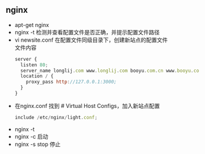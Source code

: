 ## nginx
  * apt-get nginx
  * nginx -t 检测并查看配置文件是否正确，并提示配置文件路径
  * vi newsite.conf 在配置文件同级目录下，创建新站点的配置文件<br>
    文件内容
    ```js
    server {
	  listen 80;
	  server_name longlij.com www.longlij.com booyu.com.cn www.booyu.com.cn;
	  location / {
	    proxy_pass http://127.0.0.1:3000;
	  }
	}
     ```
  * 在nginx.conf 找到 # Virtual Host Configs，加入新站点配置
    ```js
    include /etc/nginx/light.conf;
    ```
  * nginx -t
  * nginx -c 启动
  * nginx -s stop 停止
